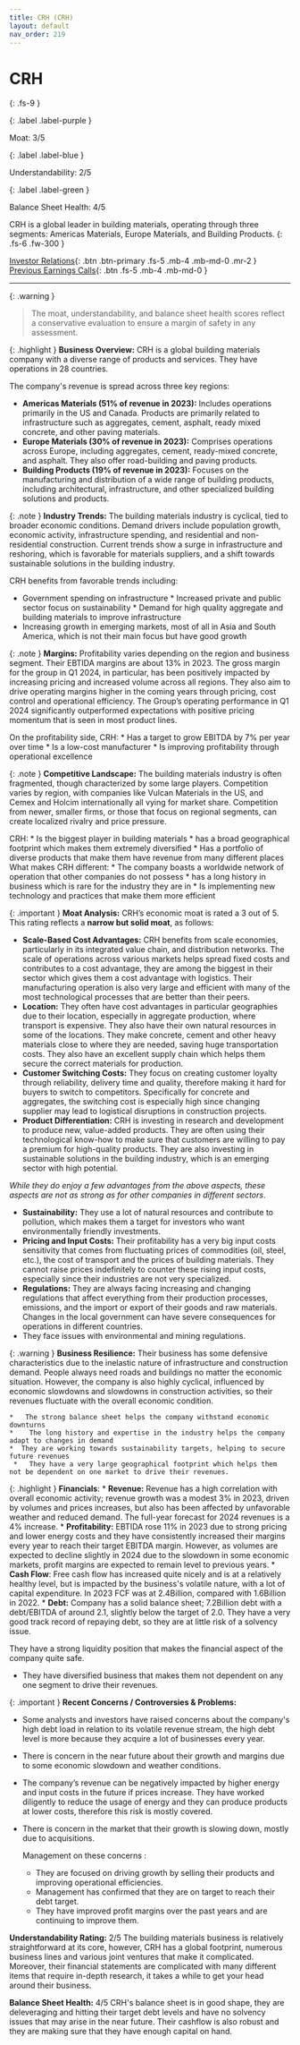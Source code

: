 ```yaml
---
title: CRH (CRH)
layout: default
nav_order: 219
---
```


# CRH
{: .fs-9 }

{: .label .label-purple }

Moat: 3/5

{: .label .label-blue }

Understandability: 2/5

{: .label .label-green }

Balance Sheet Health: 4/5

CRH is a global leader in building materials, operating through three segments: Americas Materials, Europe Materials, and Building Products.
{: .fs-6 .fw-300 }

[Investor Relations](https://www.google.com/search?q=CRH+investor+relations){: .btn .btn-primary .fs-5 .mb-4 .mb-md-0 .mr-2 }
[Previous Earnings Calls](https://discountingcashflows.com/company/CRH/transcripts/){: .btn .fs-5 .mb-4 .mb-md-0 }

---

{: .warning }
>The moat, understandability, and balance sheet health scores reflect a conservative evaluation to ensure a margin of safety in any assessment.



{: .highlight }
**Business Overview:** CRH is a global building materials company with a diverse range of products and services. They have operations in 28 countries.

The company's revenue is spread across three key regions:
*   **Americas Materials (51% of revenue in 2023):** Includes operations primarily in the US and Canada. Products are primarily related to infrastructure such as aggregates, cement, asphalt, ready mixed concrete, and other paving materials.
*   **Europe Materials (30% of revenue in 2023):** Comprises operations across Europe, including aggregates, cement, ready-mixed concrete, and asphalt. They also offer road-building and paving products.
*   **Building Products (19% of revenue in 2023):** Focuses on the manufacturing and distribution of a wide range of building products, including architectural, infrastructure, and other specialized building solutions and products.

{: .note }
**Industry Trends:** The building materials industry is cyclical, tied to broader economic conditions. Demand drivers include population growth, economic activity, infrastructure spending, and residential and non-residential construction. Current trends show a surge in infrastructure and reshoring, which is favorable for materials suppliers, and a shift towards sustainable solutions in the building industry.

  CRH benefits from favorable trends including:
  *  Government spending on infrastructure
    *   Increased private and public sector focus on sustainability
    *  Demand for high quality aggregate and building materials to improve infrastructure
  * Increasing growth in emerging markets, most of all in Asia and South America, which is not their main focus but have good growth

{: .note }
**Margins:** Profitability varies depending on the region and business segment. Their EBTIDA margins are about 13% in 2023. The gross margin for the group in Q1 2024, in particular, has been positively impacted by increasing pricing and increased volume across all regions. They also aim to drive operating margins higher in the coming years through pricing, cost control and operational efficiency. The Group’s operating performance in Q1 2024 significantly outperformed expectations with positive pricing momentum that is seen in most product lines.

  On the profitability side, CRH:
    *   Has a target to grow EBITDA by 7% per year over time
    *   Is a low-cost manufacturer
    *  Is improving profitability through operational excellence

{: .note }
**Competitive Landscape:** The building materials industry is often fragmented, though characterized by some large players.  Competition varies by region, with companies like Vulcan Materials in the US, and Cemex and Holcim internationally all vying for market share. Competition from newer, smaller firms, or those that focus on regional segments, can create localized rivalry and price pressure.

  CRH:
    *   Is the biggest player in building materials
    *   has a broad geographical footprint which makes them extremely diversified
    *   Has a portfolio of diverse products that make them have revenue from many different places
  What makes CRH different:
    *   The company boasts a worldwide network of operation that other companies do not possess
    *   has a long history in business which is rare for the industry they are in
    *   Is implementing new technology and practices that make them more efficient

{: .important }
**Moat Analysis:**  CRH’s economic moat is rated a 3 out of 5. This rating reflects a **narrow but solid moat**, as follows:

*   **Scale-Based Cost Advantages:** CRH benefits from scale economies, particularly in its integrated value chain, and distribution networks. The scale of operations across various markets helps spread fixed costs and contributes to a cost advantage, they are among the biggest in their sector which gives them a cost advantage with logistics. Their manufacturing operation is also very large and efficient with many of the most technological processes that are better than their peers.
*   **Location:** They often have cost advantages in particular geographies due to their location, especially in aggregate production, where transport is expensive. They also have their own natural resources in some of the locations. They make concrete, cement and other heavy materials close to where they are needed, saving huge transportation costs. They also have an excellent supply chain which helps them secure the correct materials for production.
*   **Customer Switching Costs:** They focus on creating customer loyalty through reliability, delivery time and quality, therefore making it hard for buyers to switch to competitors. Specifically for concrete and aggregates, the switching cost is especially high since changing supplier may lead to logistical disruptions in construction projects. 
*   **Product Differentiation:** CRH is investing in research and development to produce new, value-added products. They are often using their technological know-how to make sure that customers are willing to pay a premium for high-quality products. They are also investing in sustainable solutions in the building industry, which is an emerging sector with high potential.

*While they do enjoy a few advantages from the above aspects, these aspects are not as strong as for other companies in different sectors*.

*   **Sustainability:** They use a lot of natural resources and contribute to pollution, which makes them a target for investors who want environmentally friendly investments.
*   **Pricing and Input Costs:** Their profitability has a very big input costs sensitivity that comes from fluctuating prices of commodities (oil, steel, etc.), the cost of transport and the prices of building materials. They cannot raise prices indefinitely to counter these rising input costs, especially since their industries are not very specialized.
*   **Regulations:** They are always facing increasing and changing regulations that affect everything from their production processes, emissions, and the import or export of their goods and raw materials. Changes in the local government can have severe consequences for operations in different countries.
  *    They face issues with environmental and mining regulations.


{: .warning }
**Business Resilience:** Their business has some defensive characteristics due to the inelastic nature of infrastructure and construction demand. People always need roads and buildings no matter the economic situation.  However, the company is also highly cyclical, influenced by economic slowdowns and slowdowns in construction activities, so their revenues fluctuate with the overall economic condition.

    *   The strong balance sheet helps the company withstand economic downturns
    *    The long history and expertise in the industry helps the company adapt to changes in demand
    *  They are working towards sustainability targets, helping to secure future revenues
     *   They have a very large geographical footprint which helps them not be dependent on one market to drive their revenues.

{: .highlight }
**Financials**:
    *   **Revenue:** Revenue has a high correlation with overall economic activity; revenue growth was a modest 3% in 2023, driven by volumes and prices increases, but also has been affected by unfavorable weather and reduced demand. The full-year forecast for 2024 revenues is a 4% increase.
    *   **Profitability:** EBTIDA rose 11% in 2023 due to strong pricing and lower energy costs and they have consistently increased their margins every year to reach their target EBITDA margin. However, as volumes are expected to decline slightly in 2024 due to the slowdown in some economic markets, profit margins are expected to remain level to previous years.
    *   **Cash Flow**: Free cash flow has increased quite nicely and is at a relatively healthy level, but is impacted by the business's volatile nature, with a lot of capital expenditure. In 2023 FCF was at 2.4Billion, compared with 1.6Billion in 2022.
    *   **Debt:** Company has a solid balance sheet; 7.2Billion debt with a debt/EBITDA of around 2.1, slightly below the target of 2.0. They have a very good track record of repaying debt, so they are at little risk of a solvency issue.
  
  They have a strong liquidity position that makes the financial aspect of the company quite safe.
  *  They have diversified business that makes them not dependent on any one segment to drive their revenues.

{: .important }
**Recent Concerns / Controversies & Problems:**
*   Some analysts and investors have raised concerns about the company's high debt load in relation to its volatile revenue stream, the high debt level is more because they acquire a lot of businesses every year.
*   There is concern in the near future about their growth and margins due to some economic slowdown and weather conditions.
*    The company’s revenue can be negatively impacted by higher energy and input costs in the future if prices increase. They have worked diligently to reduce the usage of energy and they can produce products at lower costs, therefore this risk is mostly covered.
* There is concern in the market that their growth is slowing down, mostly due to acquisitions.

  Management on these concerns :
  * They are focused on driving growth by selling their products and improving operational efficiencies.
  * Management has confirmed that they are on target to reach their debt target.
  * They have improved profit margins over the past years and are continuing to improve them.

**Understandability Rating:** 2/5
The building materials business is relatively straightforward at its core, however, CRH has a global footprint, numerous business lines and various joint ventures that make it complicated. Moreover, their financial statements are complicated with many different items that require in-depth research, it takes a while to get your head around their business.

**Balance Sheet Health:** 4/5
CRH's balance sheet is in good shape, they are deleveraging and hitting their target debt levels and have no solvency issues that may arise in the near future. Their cashflow is also robust and they are making sure that they have enough capital on hand.
